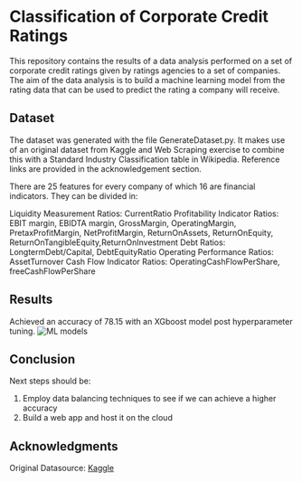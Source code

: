 # Classification of Corporate Credit Ratings 

This repository contains the results of a data analysis performed on a set of corporate credit ratings given by ratings agencies to a set of companies. The aim of the data analysis is to build a machine learning model from the rating data that can be used to predict the rating a company will receive.

## Dataset
The dataset was generated with the file GenerateDataset.py. It makes use of an original dataset from Kaggle and Web Scraping exercise to combine this with a Standard Industry Classification table in Wikipedia. Reference links are provided in the acknowledgement section.

There are 25 features for every company of which 16 are financial indicators. They can be divided in:

Liquidity Measurement Ratios: CurrentRatio 
Profitability Indicator Ratios: EBIT margin, EBIDTA margin, GrossMargin, OperatingMargin, PretaxProfitMargin, NetProfitMargin, ReturnOnAssets, ReturnOnEquity, ReturnOnTangibleEquity,ReturnOnInvestment
Debt Ratios: LongtermDebt/Capital, DebtEquityRatio
Operating Performance Ratios: AssetTurnover
Cash Flow Indicator Ratios: OperatingCashFlowPerShare, freeCashFlowPerShare

## Results
Achieved an accuracy of 78.15 with an XGboost model post hyperparameter tuning.
![ML models](https://user-images.githubusercontent.com/28513435/176134473-999ffc8b-d97a-4b79-b168-2deff9d4a4c4.png)

## Conclusion
Next steps should be:
1. Employ data balancing techniques to see if we can achieve a higher accuracy
2. Build a web app and host it on the cloud

## Acknowledgments
Original Datasource: <a href=https://www.kaggle.com/datasets/kirtandelwadia/corporate-credit-rating-with-financial-ratios>Kaggle</a>



